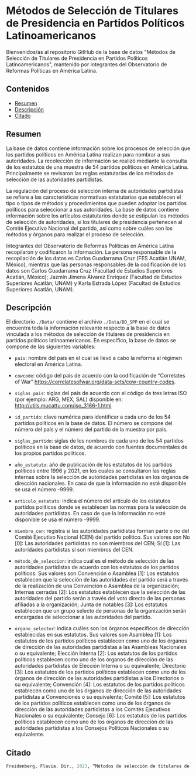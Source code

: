 # Métodos de Selección de Titulares de Presidencia en Partidos Políticos Latinoamericanos

Bienvenidos/as al repositorio GitHub de la base de datos "Métodos de Selección de Titulares de Presidencia en Partidos Políticos Latinoamericanos", mantenido por integrantes del Observatorio de Reformas Políticas en América Latina.

## Contenidos

-   [Resumen](#resumen)
-   [Descripción](#descripción)
-   [Citado](#citado)

## Resumen

La base de datos contiene información sobre los procesos de selección que los partidos políticos en América Latina realizan para nombrar a sus autoridades. La recolección de información se realizó mediante la consulta de los estatutos de una muestra de 54 partidos políticos en América Latina. Principalmente se revisaron las reglas estatutarias de los métodos de selección de las autoridades partidistas.

La regulación del proceso de selección interna de autoridades partidistas se refiere a las características normativas estatutarias que establecen el tipo o tipos de métodos y procedimientos que pueden adoptar los partidos políticos para seleccionar a sus autoridades. La base de datos contiene información sobre los artículos estatutarios donde se estipulan los métodos de selección de autoridades, sí los titulares de presidencia pertenecen al Comité Ejecutivo Nacional del partido, así como sobre cuáles son los métodos y órganos para realizar el proceso de selección.

Integrantes del Observatorio de Reformas Políticas en América Latina recopilaron y codificaron la información. La persona responsable de la recopilación de los datos es Carlos Guadarrama
 Cruz (FES Acatlán UNAM, México), mientras que las personas responsables de la codificación de los datos son Carlos Guadarrama Cruz (Facultad de Estudios Superiores Acatlán, México); Jazmín Jimena Álvarez Enríquez (Facultad de Estudios Superiores Acatlán, UNAM) y Karla Estrada López (Facultad de Estudios Superiores Acatlán, UNAM).

## Descripción

El directorio `./Data/` contiene el archivo `./Data/DD_SPP` en el cual se encuentra toda la información relevante respecto a la base de datos vinculada a los métodos de selección de titulares de presidencia en partidos políticos latinoamericanos. En específico, la base de datos se compone de las siguientes variables:

-   `país`: nombre del país en el cual se llevó a cabo la reforma al régimen electoral en América Latina.

-   `cowcode`: código del país de acuerdo con la codificación de “Correlates of War”
https://correlatesofwar.org/data-sets/cow-country-codes.

-   `siglas_pais`: siglas del país de acuerdo con el código de tres letras ISO (por ejemplo: ARG, MEX, SAL) disponible en: http://utils.mucattu.com/iso_3166-1.html 

-   `id_partido`: clave numérica para identificar a cada uno de los 54 partidos políticos en la base de datos. El número se compone del número del país y el número del partido de la muestra por país.

-   `siglas_partido`: siglas de los nombres de cada uno de los 54 partidos políticos en la base de datos, de acuerdo con fuentes documentales de los propios partidos políticos.

-   `año_estatuto`: año de publicación de los estatutos de los partidos políticos entre 1996 y 2021, en los cuales se consultaron las reglas internas sobre la selección de autoridades partidistas en los órganos de dirección nacionales. En caso de que la información no esté disponible se usa el número -9999.

-   `articulo_estatuto`: indica el número del artículo de los estatutos partidos políticos donde se establecen las normas para la selección de autoridades partidistas. En caso de que la información no esté disponible se usa el número -9999.

-   `miembro_cen`: registra si las autoridades partidistas forman parte o no del Comité Ejecutivo Nacional (CEN) del partido político. Sus valores son No [0]: Las autoridades partidistas no son miembros del CEN; Sí [1]: Las autoridades partidistas sí son miembros del CEN.

-   `método_de_seleccion`: indica cuál es el método de selección de las autoridades partidistas de acuerdo con los estatutos de los partidos políticos. Sus valores son Convención o Asamblea [1]: Los estatutos establecen que la selección de las autoridades del partido será a través de la realización de una Convención o Asamblea de la organización; Internas cerradas [2]: Los estatutos establecen que la selección de las autoridades del partido serán a través del voto directo de las personas afiliadas a la organización; Junta de notables [3]: Los estatutos establecen que un grupo selecto de personas de la organización serán encargadas de seleccionar a las autoridades del partido.

-   `órgano_selector`: indica cuáles son los órganos específicos de dirección establecidas en sus estatutos. Sus valores son Asamblea [1]: Los estatutos de los partidos políticos establecen como uno de los órganos de dirección de las autoridades partidistas a las Asambleas Nacionales o su equivalente; Elección Interna [2]: Los estatutos de los partidos políticos establecen como uno de los órganos de dirección de las autoridades partidistas de Elección Interna o su equivalente; Directorio [3]: Los estatutos de los partidos políticos establecen como uno de los órganos de dirección de las autoridades partidistas a los Directorios o su equivalente; Convención [4]: Los estatutos de los partidos políticos establecen como uno de los órganos de dirección de las autoridades partidistas a Convenciones o su equivalente; Comité [5]: Los estatutos de los partidos políticos establecen como uno de los órganos de dirección de las autoridades partidistas a los Comités Ejecutivos Nacionales o su equivalente; Consejo [6]: Los estatutos de los partidos políticos establecen como uno de los órganos de dirección de las autoridades partidistas a los Consejos Políticos Nacionales o su equivalente.

## Citado

``` r
Freidenberg, Flavia. Dir., 2023, “Métodos de selección de titulares de presidencia en partidos políticos latinoamericanos”, Observatorio de Reformas Políticas en América Latina (1978-2023). Ciudad de México: Instituto de Investigaciones Jurídicas (IIJ-UNAM) y Washington, D.C.: Secretaría para el Fortalecimiento de la Democracia de la Organización de los Estados Americanos (SFD/OEA), V1. DOI: https://doi.org/10.5281/zenodo.7922194 
```